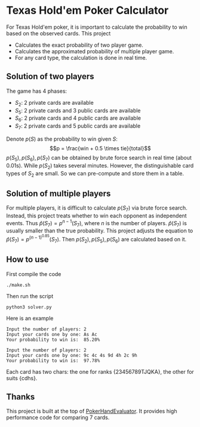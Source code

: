 # Texas Hold'em Poker Calculator

For Texas Hold'em poker, it is important to calculate the probability to win based on the observed cards. This project

- Calculates the exact probability of two player game.
- Calculates the approximated probability of multiple player game.
- For any card type, the calculation is done in real time.

## Solution of two players

The game has 4 phases:
- $S_2$: 2 private cards are available
- $S_5$: 2 private cards and 3 public cards are available
- $S_6$: 2 private cards and 4 public cards are available
- $S_7$: 2 private cards and 5 public cards are available

Denote $p(S)$ as the probability to win given $S$: 
$$p = \frac{win + 0.5 \times tie}{total}$$
$p(S_5),p(S_6),p(S_7)$ can be obtained by brute force search in real time (about 0.01s). While $p(S_2)$ takes several minutes. However, the distinguishable card types of $S_2$ are small. So we can pre-compute and store them in a table.

## Solution of multiple players

For multiple players, it is difficult to calculate $p(S_7)$ via brute force search. Instead, this project treats whether to win each opponent as independent events. Thus $\hat{p}(S_7) = p^{n-1}(S_7)$, where $n$ is the number of players. $\hat{p}(S_7)$ is usually smaller than the true probability. This project adjusts the equation to $\hat{p}(S_7) = p^{(n-1)^{0.85}}(S_7)$. Then $p(S_2), p(S_5), p(S_6)$ are calculated based on it.

## How to use
First compile the code
```
./make.sh
```
Then run the script
```
python3 solver.py
```
Here is an example
```
Input the number of players: 2
Input your cards one by one: As Ac 
Your probability to win is:  85.20%

Input the number of players: 2
Input your cards one by one: 9c 4c 4s 9d 4h 2c 9h 
Your probability to win is:  97.78%
```

Each card has two chars: the one for ranks {23456789TJQKA}, the other for suits {cdhs}.

## Thanks
This project is built at the top of [PokerHandEvaluator](https://github.com/HenryRLee/PokerHandEvaluator). It provides high performance code for comparing 7 cards.